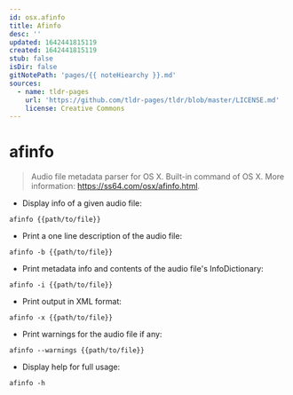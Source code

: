 ```yaml
---
id: osx.afinfo
title: Afinfo
desc: ''
updated: 1642441815119
created: 1642441815119
stub: false
isDir: false
gitNotePath: 'pages/{{ noteHiearchy }}.md'
sources:
  - name: tldr-pages
    url: 'https://github.com/tldr-pages/tldr/blob/master/LICENSE.md'
    license: Creative Commons
---
```

# afinfo

> Audio file metadata parser for OS X.
> Built-in command of OS X.
> More information: <https://ss64.com/osx/afinfo.html>.

- Display info of a given audio file:

`afinfo {{path/to/file}}`

- Print a one line description of the audio file:

`afinfo -b {{path/to/file}}`

- Print metadata info and contents of the audio file's InfoDictionary:

`afinfo -i {{path/to/file}}`

- Print output in XML format:

`afinfo -x {{path/to/file}}`

- Print warnings for the audio file if any:

`afinfo --warnings {{path/to/file}}`

- Display help for full usage:

`afinfo -h`

